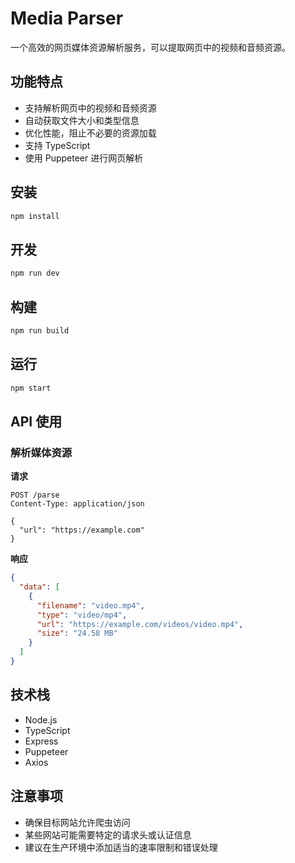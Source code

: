 # Media Parser

一个高效的网页媒体资源解析服务，可以提取网页中的视频和音频资源。

## 功能特点

- 支持解析网页中的视频和音频资源
- 自动获取文件大小和类型信息
- 优化性能，阻止不必要的资源加载
- 支持 TypeScript
- 使用 Puppeteer 进行网页解析

## 安装

```bash
npm install
```

## 开发

```bash
npm run dev
```

## 构建

```bash
npm run build
```

## 运行

```bash
npm start
```

## API 使用

### 解析媒体资源

**请求**

```http
POST /parse
Content-Type: application/json

{
  "url": "https://example.com"
}
```

**响应**

```json
{
  "data": [
    {
      "filename": "video.mp4",
      "type": "video/mp4",
      "url": "https://example.com/videos/video.mp4",
      "size": "24.58 MB"
    }
  ]
}
```

## 技术栈

- Node.js
- TypeScript
- Express
- Puppeteer
- Axios

## 注意事项

- 确保目标网站允许爬虫访问
- 某些网站可能需要特定的请求头或认证信息
- 建议在生产环境中添加适当的速率限制和错误处理 